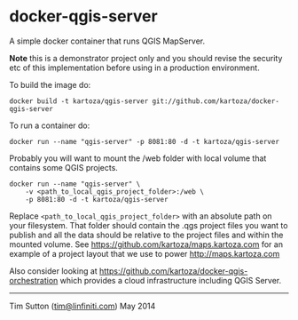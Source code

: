 docker-qgis-server
==================

A simple docker container that runs QGIS MapServer.


**Note** this is a demonstrator project only and you should revise the security
etc of this implementation before using in a production environment.

To build the image do:

```
docker build -t kartoza/qgis-server git://github.com/kartoza/docker-qgis-server
```

To run a container do:

```
docker run --name "qgis-server" -p 8081:80 -d -t kartoza/qgis-server
```

Probably you will want to mount the /web folder with local volume
that contains some QGIS projects. 

```
docker run --name "qgis-server" \
    -v <path_to_local_qgis_project_folder>:/web \
    -p 8081:80 -d -t kartoza/qgis-server
```

Replace ``<path_to_local_qgis_project_folder>`` with an absolute path on your
filesystem. That folder should contain the .qgs project files you want to
publish and all the data should be relative to the project files and within the
mounted volume. See https://github.com/kartoza/maps.kartoza.com for an example
of a project layout that we use to power http://maps.kartoza.com


Also consider looking at https://github.com/kartoza/docker-qgis-orchestration
which provides a cloud infrastructure including QGIS Server.

-----------

Tim Sutton (tim@linfiniti.com)
May 2014
